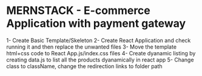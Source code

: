 # MERNSTACK - E-commerce Application with payment gateway

1- Create Basic Template/Skeleton
2- Create React Application and check running it and then replace the unwanted files
3- Move the template html+css code to React App.js/index.css files
4- Create dyanamic listing by creating data.js to list all the products dyanamically in react app
5- Change class to className, change the redirection links to folder path
